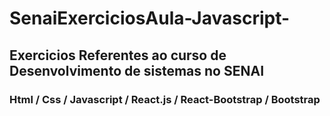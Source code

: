 # SenaiExerciciosAula-Javascript-	
## Exercicios Referentes ao curso de Desenvolvimento de sistemas no SENAI
### Html / Css / Javascript / React.js / React-Bootstrap / Bootstrap
